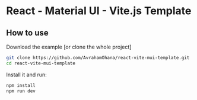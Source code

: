 # React - Material UI - Vite.js Template

## How to use

Download the example [or clone the whole project]

```bash
git clone https://github.com/AvrahamOhana/react-vite-mui-template.git
cd react-vite-mui-template
```

Install it and run:

```bash
npm install
npm run dev
```
